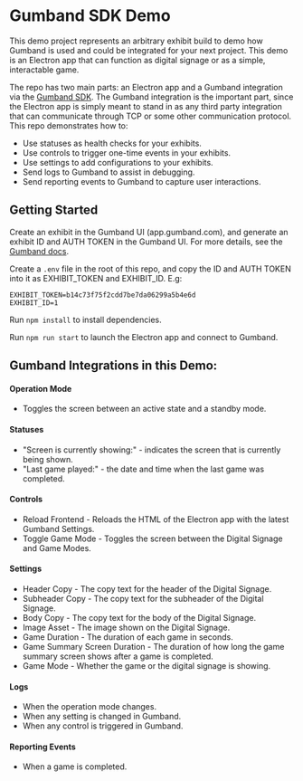 # Gumband SDK Demo #
This demo project represents an arbitrary exhibit build to demo how Gumband is used and could be integrated for your next project. This demo is an Electron app that can function as digital signage or as a simple, interactable game. 

The repo has two main parts: an Electron app and a Gumband integration via the [Gumband SDK](https://www.npmjs.com/package/@deeplocal/gumband-node-sdk). The Gumband integration is the important part, since the Electron app is simply meant to stand in as any third party integration that can communicate through TCP or some other communication protocol. This repo demonstrates how to:
- Use statuses as health checks for your exhibits.
- Use controls to trigger one-time events in your exhibits.
- Use settings to add configurations to your exhibits.
- Send logs to Gumband to assist in debugging.
- Send reporting events to Gumband to capture user interactions.

## Getting Started ##

Create an exhibit in the Gumband UI (app.gumband.com), and generate an exhibit ID and AUTH TOKEN in the Gumband UI. For more details, see the [Gumband docs](https://deeplocal.atlassian.net/wiki/spaces/GS/pages/2261035/Gumband+Web+UI#%5BinlineExtension%5DCreate-a-New-Exhibit).

Create a `.env` file in the root of this repo, and copy the ID and AUTH TOKEN into it as EXHIBIT_TOKEN and EXHIBIT_ID. E.g:

```
EXHIBIT_TOKEN=b14c73f75f2cdd7be7da06299a5b4e6d
EXHIBIT_ID=1
```

Run `npm install` to install dependencies.

Run `npm run start` to launch the Electron app and connect to Gumband.

## Gumband Integrations in this Demo:

#### Operation Mode ####
- Toggles the screen between an active state and a standby mode.

#### Statuses ####
- "Screen is currently showing:" - indicates the screen that is currently being shown.
- "Last game played:" - the date and time when the last game was completed.

#### Controls ####
- Reload Frontend - Reloads the HTML of the Electron app with the latest Gumband Settings.
- Toggle Game Mode - Toggles the screen between the Digital Signage and Game Modes.

#### Settings ####
- Header Copy - The copy text for the header of the Digital Signage.
- Subheader Copy - The copy text for the subheader of the Digital Signage.
- Body Copy - The copy text for the body of the Digital Signage.
- Image Asset - The image shown on the Digital Signage.
- Game Duration - The duration of each game in seconds.
- Game Summary Screen Duration - The duration of how long the game summary screen shows after a game is completed.
- Game Mode - Whether the game or the digital signage is showing.

#### Logs ####
- When the operation mode changes.
- When any setting is changed in Gumband.
- When any control is triggered in Gumband.

#### Reporting Events ####
- When a game is completed.